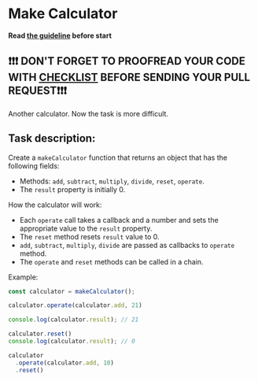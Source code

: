 # Make Calculator


**Read [the guideline](https://github.com/mate-academy/js_task-guideline/blob/master/README.md) before start**

## ❗️❗️❗️ DON'T FORGET TO PROOFREAD YOUR CODE WITH [CHECKLIST](checklist.md) BEFORE SENDING YOUR PULL REQUEST❗️❗️❗️

Another calculator. Now the task is more difficult.

## Task description:

Create a `makeCalculator` function that returns an object that
has the following fields:
- Methods: `add`, `subtract`, `multiply`, `divide`, `reset`, `operate`.
- The `result` property is initially 0.

How the calculator will work:
- Each `operate` call takes a callback and a number and sets the appropriate value to the `result` property.
- The `reset` method resets `result` value to 0.
- `add`, `subtract`, `multiply`, `divide` are passed as callbacks to `operate` method.
- The `operate` and `reset` methods can be called in a chain.

Example:

```js
const calculator = makeCalculator();

calculator.operate(calculator.add, 21)

console.log(calculator.result); // 21

calculator.reset()
console.log(calculator.result); // 0

calculator
  .operate(calculator.add, 10)
  .reset() 
